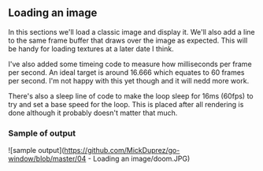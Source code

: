 ## Loading an image
In this sections we'll load a classic image and display it.
We'll also add a line to the same frame buffer that draws over the image as expected.
This will be handy for loading textures at a later date I think.

I've also added some timeing code to measure how milliseconds per frame per second.
An ideal target is around 16.666 which equates to 60 frames per second.
I'm not happy with this yet though and it will nedd more work.

There's also a sleep line of code to make the loop sleep for 16ms (60fps) to try
and set a base speed for the loop. This is placed after all rendering is done although
it probably doesn't matter that much.

### Sample of output
![sample output](https://github.com/MickDuprez/go-window/blob/master/04 - Loading an image/doom.JPG)


